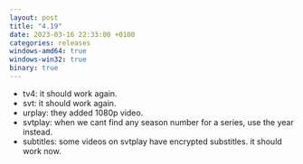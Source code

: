 ```yaml
---
layout: post
title: "4.19"
date: 2023-03-16 22:33:00 +0100
categories: releases
windows-amd64: true
windows-win32: true
binary: true
---
```


* tv4: it should work again.
* svt: it should work again.
* urplay: they added 1080p video.
* svtplay: when we cant find any season number for a series, use the year instead.
* subtitles: some videos on svtplay have encrypted substitles. it should work now.